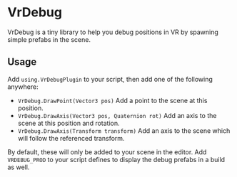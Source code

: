 # VrDebug

VrDebug is a tiny library to help you debug positions in VR by spawning simple prefabs in the scene.

## Usage

Add `using.VrDebugPlugin` to your script, then add one of the following anywhere:
* `VrDebug.DrawPoint(Vector3 pos)` Add a point to the scene at this position.
* `VrDebug.DrawAxis(Vector3 pos, Quaternion rot)` Add an axis to the scene at this position and rotation.
* `VrDebug.DrawAxis(Transform transform)` Add an axis to the scene which will follow the referenced transform.

By default, these will only be added to your scene in the editor. Add `VRDEBUG_PROD` to your script defines to display the debug prefabs in a build as well.
